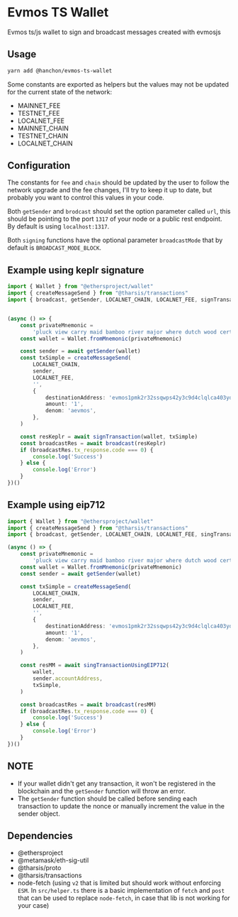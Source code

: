 # Evmos TS Wallet

Evmos ts/js wallet to sign and broadcast messages created with evmosjs

## Usage

```sh
yarn add @hanchon/evmos-ts-wallet
```

Some constants are exported as helpers but the values may not be updated for the current state of the network:

- MAINNET_FEE
- TESTNET_FEE
- LOCALNET_FEE
- MAINNET_CHAIN
- TESTNET_CHAIN
- LOCALNET_CHAIN

## Configuration

The constants for `fee` and `chain` should be updated by the user to follow the network upgrade and the fee changes, I'll try to keep it up to date, but probably you want to control this values in your code.

Both `getSender` and `brodcast` should set the option parameter called `url`, this should be pointing to the port `1317` of your node or a public rest endpoint. By default is using `localhost:1317`.

Both `signing` functions have the optional parameter `broadcastMode` that by default is `BROADCAST_MODE_BLOCK`.

## Example using keplr signature

```ts
import { Wallet } from "@ethersproject/wallet"
import { createMessageSend } from "@tharsis/transactions"
import { broadcast, getSender, LOCALNET_CHAIN, LOCALNET_FEE, signTransaction } from "@hanchon/evmos-ts-wallet"


(async () => {
    const privateMnemonic =
        'pluck view carry maid bamboo river major where dutch wood certain oval order wise awkward clerk adult summer because number raven coil crunch hat'
    const wallet = Wallet.fromMnemonic(privateMnemonic)

    const sender = await getSender(wallet)
    const txSimple = createMessageSend(
        LOCALNET_CHAIN,
        sender,
        LOCALNET_FEE,
        '',
        {
            destinationAddress: 'evmos1pmk2r32ssqwps42y3c9d4clqlca403yd9wymgr',
            amount: '1',
            denom: 'aevmos',
        },
    )

    const resKeplr = await signTransaction(wallet, txSimple)
    const broadcastRes = await broadcast(resKeplr)
    if (broadcastRes.tx_response.code === 0) {
        console.log('Success')
    } else {
        console.log('Error')
    }
})()
```

## Example using eip712

```ts
import { Wallet } from "@ethersproject/wallet"
import { createMessageSend } from "@tharsis/transactions"
import { broadcast, getSender, LOCALNET_CHAIN, LOCALNET_FEE, singTransactionUsingEIP712 } from "@hanchon/evmos-ts-wallet"

(async () => {
    const privateMnemonic =
        'pluck view carry maid bamboo river major where dutch wood certain oval order wise awkward clerk adult summer because number raven coil crunch hat'
    const wallet = Wallet.fromMnemonic(privateMnemonic)
    const sender = await getSender(wallet)

    const txSimple = createMessageSend(
        LOCALNET_CHAIN,
        sender,
        LOCALNET_FEE,
        '',
        {
            destinationAddress: 'evmos1pmk2r32ssqwps42y3c9d4clqlca403yd9wymgr',
            amount: '1',
            denom: 'aevmos',
        },
    )

    const resMM = await singTransactionUsingEIP712(
        wallet,
        sender.accountAddress,
        txSimple,
    )

    const broadcastRes = await broadcast(resMM)
    if (broadcastRes.tx_response.code === 0) {
        console.log('Success')
    } else {
        console.log('Error')
    }
})()
```

## NOTE

- If your wallet didn't get any transaction, it won't be registered in the blockchain and the `getSender` function will throw an error.
- The `getSender` function should be called before sending each transaction to update the nonce or manually increment the value in the sender object.

## Dependencies

- @ethersproject
- @metamask/eth-sig-util
- @tharsis/proto
- @tharsis/transactions
- node-fetch (using `v2` that is limited but should work without enforcing `ESM`. In `src/helper.ts` there is a basic implementation of `fetch` and `post` that can be used to replace `node-fetch`, in case that lib is not working for your case)
